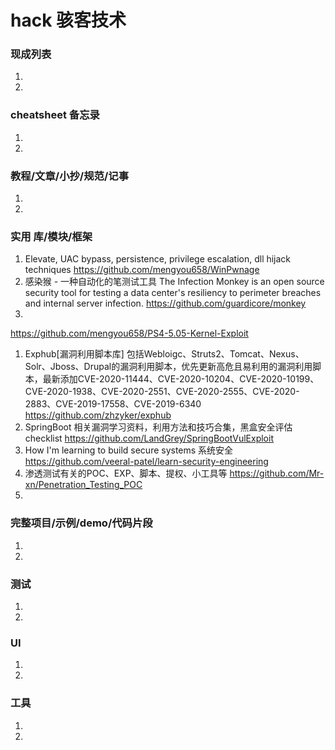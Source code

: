 
# hack 骇客技术

### 现成列表
1. 
1. 

### cheatsheet 备忘录
1. 
1. 

### 教程/文章/小抄/规范/记事
1. 
1. 

### 实用 库/模块/框架
1.  Elevate, UAC bypass, persistence, privilege escalation, dll hijack techniques 
https://github.com/mengyou658/WinPwnage
1. 感染猴 - 一种自动化的笔测试工具 The Infection Monkey is an open source security tool for testing a data center's resiliency to perimeter breaches and internal server infection.
https://github.com/guardicore/monkey
1. 
https://github.com/mengyou658/PS4-5.05-Kernel-Exploit
1. Exphub[漏洞利用脚本库] 包括Webloigc、Struts2、Tomcat、Nexus、Solr、Jboss、Drupal的漏洞利用脚本，优先更新高危且易利用的漏洞利用脚本，最新添加CVE-2020-11444、CVE-2020-10204、CVE-2020-10199、CVE-2020-1938、CVE-2020-2551、CVE-2020-2555、CVE-2020-2883、CVE-2019-17558、CVE-2019-6340
https://github.com/zhzyker/exphub
1. SpringBoot 相关漏洞学习资料，利用方法和技巧合集，黑盒安全评估 checklist
https://github.com/LandGrey/SpringBootVulExploit
1. How I'm learning to build secure systems 系统安全
https://github.com/veeral-patel/learn-security-engineering
1. 渗透测试有关的POC、EXP、脚本、提权、小工具等
https://github.com/Mr-xn/Penetration_Testing_POC
1. 

### 完整项目/示例/demo/代码片段
1. 
1. 

### 测试
1. 
1. 

### UI
1. 
1. 

### 工具
1. 
1. 
